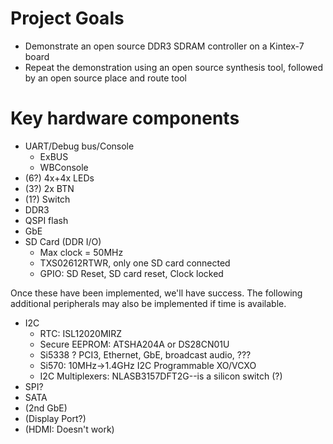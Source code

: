# Project Goals

- Demonstrate an open source DDR3 SDRAM controller on a Kintex-7 board
- Repeat the demonstration using an open source synthesis tool, followed by an
  open source place and route tool

# Key hardware components

- UART/Debug bus/Console
  - ExBUS
  - WBConsole
- (6?) 4x+4x LEDs
- (3?) 2x BTN
- (1?) Switch
- DDR3
- QSPI flash
- GbE
- SD Card (DDR I/O)
  - Max clock = 50MHz
  - TXS02612RTWR, only one SD card connected
  - GPIO: SD Reset, SD card reset, Clock locked

Once these have been implemented, we'll have success.  The following
additional peripherals may also be implemented if time is available.

- I2C
  - RTC: ISL12020MIRZ
  - Secure EEPROM: ATSHA204A or DS28CN01U
  - Si5338 ? PCI3, Ethernet, GbE, broadcast audio, ???
  - Si570: 10MHz->1.4GHz I2C Programmable XO/VCXO
  - I2C Multiplexers: NLASB3157DFT2G--is a silicon switch (?)
- SPI?
- SATA
- (2nd GbE)
- (Display Port?)
- (HDMI: Doesn't work)
